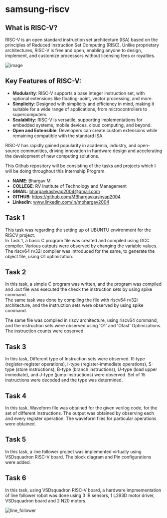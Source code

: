 # samsung-riscv

## What is RISC-V?
RISC-V is an open standard instruction set architecture (ISA) based on the principles of Reduced Instruction Set Computing (RISC). Unlike proprietary architectures, RISC-V is free and open, enabling anyone to design, implement, and customize processors without licensing fees or royalties. <br>

![image](https://github.com/user-attachments/assets/0deaaf5f-f32b-40de-8052-9ce99ec9164a)


## Key Features of RISC-V:
* **Modularity**: RISC-V supports a base integer instruction set, with optional extensions like floating-point, vector processing, and more. <br>
* **Simplicity**: Designed with simplicity and efficiency in mind, making it suitable for a wide range of applications, from microcontrollers to supercomputers.
* **Scalability**: RISC-V is versatile, supporting implementations for embedded systems, mobile devices, cloud computing, and beyond. <br>
* **Open and Extensible**: Developers can create custom extensions while remaining compatible with the standard ISA. <br>

RISC-V has rapidly gained popularity in academia, industry, and open-source communities, driving innovation in hardware design and accelerating the development of new computing solutions. <br>

This Github repository will be consisting of the tasks and projects which I will be doing throughout this Internship Program.

* **NAME**: Bhargav M <br>
* **COLLEGE**: RV Institute of Technology and Management <br>
* **GMAIL**: bhargavkashyap2004@gmail.com <br>
* **GITHUB**: https://github.com/MBhargavkashyap2004 <br>
* **LinkedIn**: www.linkedin.com/in/mbhargav2004 <br>


## Task 1

This task was regarding the setting up of UBUNTU environment for the RISCV project. <br>
In Task 1, a basic C program file was created and compiled using GCC compiler. Various outputs were observed by changing the variable values. <br>
The riscv64 rv32i compiler was introduced for the same, to generate the object file, using O1 optimization.


## Task 2

In this task, a simple C program was written, and the program was compiled and .out file was executed the check the instruction sets by using spike command. <br>
The same task was done by compiling the file with riscv64 rv32i architecture, and the instruction sets were observed by using spike command.

The same file was compiled in riscv architecture, using riscv64 command, and the instruction sets were observed using 'O1' and 'Ofast' Optimizations. <br>
The instruction counts were observed. <br>


## Task 3

In this task, Different type of Instruction sets were observed. R-type (register-register operations), I-type (register-immediate operations), S-type (store
instructions), B-type (branch instructions), U-type (load upper immediate), and J-type (jump instructions) were observed. Set of 15 instructions were 
decoded and the type was determined.

## Task 4

In this task, Waveform file was obtained for the given verilog code, for the set of different instructions. The output was obtained by observing each and every 
register operation. The waveform files for particular operations were obtained.


## Task 5

In this task, a line follower project was implemented virtually using VSDsquadron RISC-V board. The block diagram and Pin configurations were added.

## Task 6

In this task, using VSDsquadron RISC-V board, a hardware impmementation of line follower robot was done using 3 IR sensors, 1 L293D motor driver, VSDsquadron board and 2 N20 motors.




![line_follower](https://github.com/user-attachments/assets/62bee1f9-6a3e-482c-b08a-6e275225b1d6)





